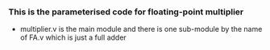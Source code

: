 ### This is the parameterised code for floating-point multiplier
- multiplier.v is the main module and there is one sub-module by the name of FA.v which is just a full adder
